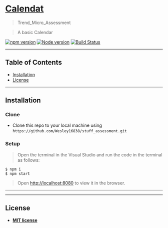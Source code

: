 # <a href="https://wesley16838.github.io/phone_inputbox_component/" target="_blank">Calendat</a>

> Trend_Micro_Assessment

> A basic Calendar

[![npm version](https://img.shields.io/npm/v/if-node-version.svg?style=flat)](https://www.npmjs.com/package/if-node-version)
[![Node version](https://img.shields.io/node/v/if-node-version.svg?style=flat)](https://www.npmjs.com/package/if-node-version)
[![Build Status](https://travis-ci.org/mysticatea/if-node-version.svg?branch=master)](https://travis-ci.org/mysticatea/if-node-version)

---

## Table of Contents

- [Installation](#installation)
- [License](#license)

---

## Installation

### Clone

- Clone this repo to your local machine using `https://github.com/Wesley16838/stuff_assessment.git`

### Setup

> Open the terminal in the Visual Studio
> and run the code in the terminal as follows:

```shell
$ npm i
$ npm start
```

> Open [http://localhost:8080](http://localhost:8080) to view it in the browser.

---

---

## License

- **[MIT license](http://opensource.org/licenses/mit-license.php)**
